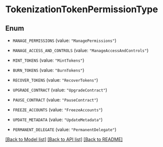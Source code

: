 # TokenizationTokenPermissionType

## Enum


* `MANAGE_PERMISSIONS` (value: `"ManagePermissions"`)

* `MANAGE_ACCESS_AND_CONTROLS` (value: `"ManageAccessAndControls"`)

* `MINT_TOKENS` (value: `"MintTokens"`)

* `BURN_TOKENS` (value: `"BurnTokens"`)

* `RECOVER_TOKENS` (value: `"RecoverTokens"`)

* `UPGRADE_CONTRACT` (value: `"UpgradeContract"`)

* `PAUSE_CONTRACT` (value: `"PauseContract"`)

* `FREEZE_ACCOUNTS` (value: `"FreezeAccounts"`)

* `UPDATE_METADATA` (value: `"UpdateMetadata"`)

* `PERMANENT_DELEGATE` (value: `"PermanentDelegate"`)


[[Back to Model list]](../README.md#documentation-for-models) [[Back to API list]](../README.md#documentation-for-api-endpoints) [[Back to README]](../README.md)


